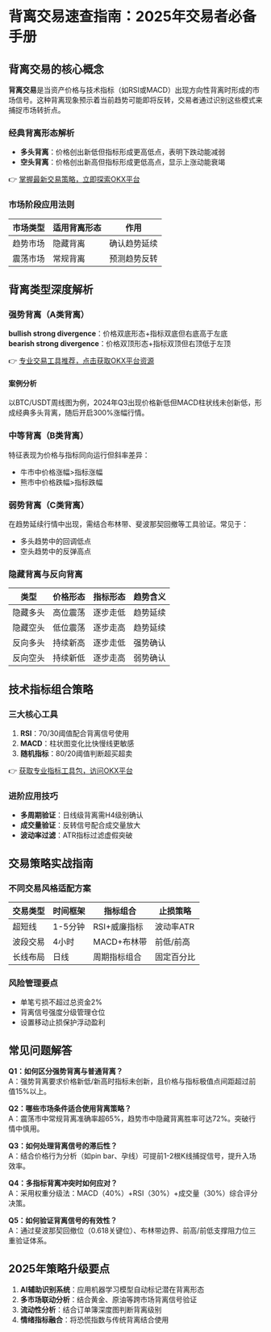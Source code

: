 # 背离交易速查指南：2025年交易者必备手册

## 背离交易的核心概念

**背离交易**是当资产价格与技术指标（如RSI或MACD）出现方向性背离时形成的市场信号。这种背离现象预示着当前趋势可能即将反转，交易者通过识别这些模式来捕捉市场转折点。

### 经典背离形态解析

- **多头背离**：价格创出新低但指标形成更高低点，表明下跌动能减弱
- **空头背离**：价格创出新高但指标形成更低高点，显示上涨动能衰竭

👉 [掌握最新交易策略，立即探索OKX平台](https://bit.ly/okx_welcome)

### 市场阶段应用法则

| 市场类型 | 适用背离形态 | 作用 |
|---------|-------------|------|
| 趋势市场 | 隐藏背离 | 确认趋势延续 |
| 震荡市场 | 常规背离 | 预测趋势反转 |

## 背离类型深度解析

### 强势背离（A类背离）

**bullish strong divergence**：价格双底形态+指标双底但右底高于左底  
**bearish strong divergence**：价格双顶形态+指标双顶但右顶低于左顶  

👉 [专业交易工具推荐，点击获取OKX平台资源](https://bit.ly/okx_welcome)

#### 案例分析
以BTC/USDT周线图为例，2024年Q3出现价格新低但MACD柱状线未创新低，形成经典多头背离，随后开启300%涨幅行情。

### 中等背离（B类背离）

特征表现为价格与指标同向运行但斜率差异：
- 牛市中价格涨幅>指标涨幅
- 熊市中价格跌幅>指标跌幅

### 弱势背离（C类背离）

在趋势延续行情中出现，需结合布林带、斐波那契回撤等工具验证。常见于：
- 多头趋势中的回调低点
- 空头趋势中的反弹高点

### 隐藏背离与反向背离

| 类型 | 价格形态 | 指标形态 | 趋势含义 |
|------|----------|----------|----------|
| 隐藏多头 | 高位震荡 | 逐步走低 | 趋势延续 |
| 隐藏空头 | 低位震荡 | 逐步走高 | 趋势延续 |
| 反向多头 | 持续新高 | 逐步走低 | 强势确认 |
| 反向空头 | 持续新低 | 逐步走高 | 弱势确认 |

## 技术指标组合策略

### 三大核心工具
1. **RSI**：70/30阈值配合背离信号使用
2. **MACD**：柱状图变化比快慢线更敏感
3. **随机指标**：80/20阈值判断超买超卖

👉 [获取专业指标工具包，访问OKX平台](https://bit.ly/okx_welcome)

### 进阶应用技巧
- **多周期验证**：日线级背离需H4级别确认
- **成交量验证**：反转信号配合成交量放大
- **波动率过滤**：ATR指标过滤虚假突破

## 交易策略实战指南

### 不同交易风格适配方案

| 交易类型 | 时间框架 | 指标组合 | 止损策略 |
|----------|----------|----------|----------|
| 超短线   | 1-5分钟  | RSI+威廉指标 | 波动率ATR |
| 波段交易 | 4小时    | MACD+布林带 | 前低/前高 |
| 长线布局 | 日线     | 周期指标组合 | 固定百分比 |

### 风险管理要点
- 单笔亏损不超过总资金2%
- 背离信号强度分级管理仓位
- 设置移动止损保护浮动盈利

## 常见问题解答

**Q1：如何区分强势背离与普通背离？**  
A：强势背离要求价格新低/新高时指标未创新，且价格与指标极值点间距超过前值15%以上。

**Q2：哪些市场条件适合使用背离策略？**  
A：震荡市中常规背离准确率超65%，趋势市中隐藏背离胜率可达72%。突破行情中慎用。

**Q3：如何处理背离信号的滞后性？**  
A：结合价格行为分析（如pin bar、孕线）可提前1-2根K线捕捉信号，提升入场效率。

**Q4：多指标背离冲突时如何应对？**  
A：采用权重分级法：MACD（40%）+RSI（30%）+成交量（30%）综合评分决策。

**Q5：如何验证背离信号的有效性？**  
A：通过斐波那契回撤位（0.618关键位）、布林带边界、前高/前低支撑阻力位三重验证体系。

## 2025年策略升级要点

1. **AI辅助识别系统**：应用机器学习模型自动标记潜在背离形态
2. **多市场联动分析**：结合黄金、原油等跨市场背离信号验证
3. **流动性分析**：结合订单簿深度图判断背离级别
4. **情绪指标融合**：将恐慌指数与传统背离结合使用
